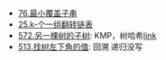 



- [76.最小覆盖子串](76.最小覆盖子串.cpp)
- [25.k-个一组翻转链表](25.k-个一组翻转链表.cpp)
- [572.另一棵树的子树](tree/572.另一棵树的子树.cpp): KMP，树哈希[link](https://leetcode.cn/problems/subtree-of-another-tree/description/)
- [513.找树左下角的值](tree/513.找树左下角的值.cpp): 回溯 递归没写


